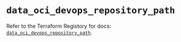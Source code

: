 # `data_oci_devops_repository_path`

Refer to the Terraform Registory for docs: [`data_oci_devops_repository_path`](https://registry.terraform.io/providers/oracle/oci/6.18.0/docs/data-sources/devops_repository_path).
